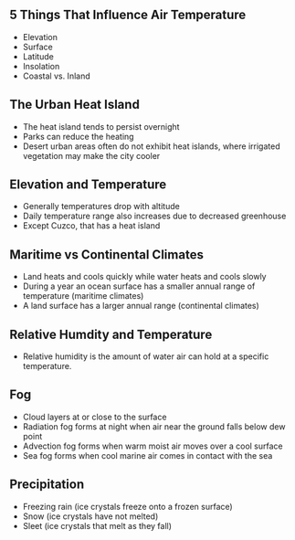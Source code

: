 ## 5 Things That Influence Air Temperature

- Elevation
- Surface
- Latitude
- Insolation
- Coastal vs. Inland

## The Urban Heat Island

- The heat island tends to persist overnight
- Parks can reduce the heating
- Desert urban areas often do not exhibit heat islands, where irrigated vegetation may make the city cooler

## Elevation and Temperature

- Generally temperatures drop with altitude
- Daily temperature range also increases due to decreased greenhouse
- Except Cuzco, that has a heat island

## Maritime vs Continental Climates

- Land heats and cools quickly while water heats and cools slowly
- During a year an ocean surface has a smaller annual range of temperature (maritime climates)
- A land surface has a larger annual range (continental climates)

## Relative Humdity and Temperature

- Relative humidity is the amount of water air can hold at a specific temperature.

## Fog

- Cloud layers at or close to the surface
- Radiation fog forms at night when air near the ground falls below dew point
- Advection fog forms when warm moist air moves over a cool surface
- Sea fog forms when cool marine air comes in contact with the sea

## Precipitation

- Freezing rain (ice crystals freeze onto a frozen surface)
- Snow (ice crystals have not melted)
- Sleet (ice crystals that melt as they fall)

